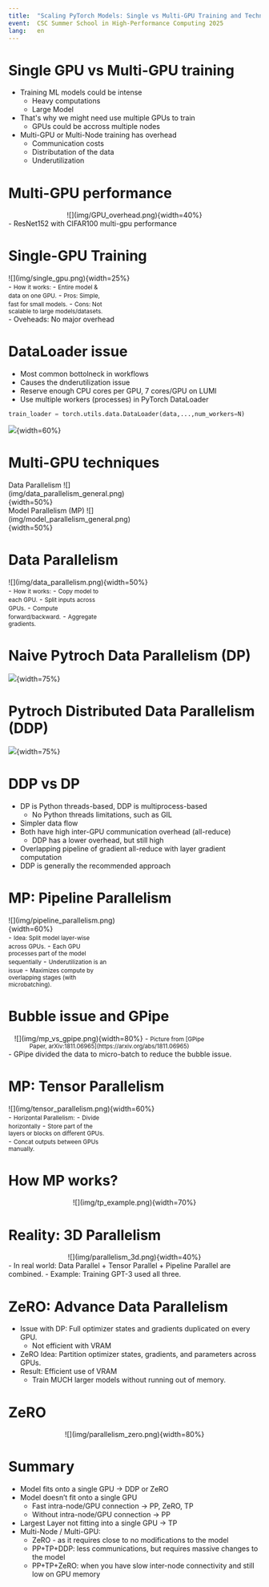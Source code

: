 ```yaml
---
title:  "Scaling PyTorch Models: Single vs Multi-GPU Training and Techniques"
event:  CSC Summer School in High-Performance Computing 2025
lang:   en
---
```


# Single GPU vs Multi-GPU training
- Training ML models could be intense
  - Heavy computations
  - Large Model
- That's why we might need use multiple GPUs to train
  - GPUs could be accross multiple nodes
- Multi-GPU or Multi-Node training has overhead
  - Communication costs
  - Distributation of the data
  - Underutilization


# Multi-GPU performance
<div class="column"  style="width:100%; text-align: center;">
  ![](img/GPU_overhead.png){width=40%}
</div>
- ResNet152 with CIFAR100 multi-gpu performance


# Single-GPU Training
<div class="column"  style="width:58%">
  ![](img/single_gpu.png){width=25%}
</div>
<div class="column"  style="width:40%">
  - <small>How it works: </small>
  - <small>Entire model & data on one GPU.</small>
  - <small>Pros: Simple, fast for small models.</small>
  - <small>Cons: Not scalable to large models/datasets.</small>  
</div>
- Oveheads: No major overhead


# DataLoader issue
- Most common bottolneck in workflows
- Causes the dnderutilization issue
- Reserve enough CPU cores per GPU, 7 cores/GPU on LUMI
- Use multiple workers (processes) in PyTorch DataLoader
```python
train_loader = torch.utils.data.DataLoader(data,...,num_workers=N)
```
![](img/data_process.png){width=60%}

# Multi-GPU techniques
<div class="column"  style="width:50%">
  Data Parallelism
  ![](img/data_parallelism_general.png){width=50%}
</div>
<div class="column"  style="width:50%">
  Model Parallelism (MP)
  ![](img/model_parallelism_general.png){width=50%}
</div>

# Data Parallelism
<div class="column"  style="width:58%">
  ![](img/data_parallelism.png){width=50%}
</div>
<div class="column"  style="width:40%">
  - <small>How it works:</small>
  - <small>Copy model to each GPU.</small>
  - <small>Split inputs across GPUs.</small>
  - <small>Compute forward/backward.</small>
  - <small>Aggregate gradients.</small>
</div>    

# Naive Pytroch Data Parallelism (DP)
  ![](img/pytorch_dp_details.png){width=75%}


# Pytroch Distributed Data Parallelism (DDP)
  ![](img/pytorch_ddp_details.png){width=75%}


# DDP vs DP
- DP is Python threads-based, DDP is multiprocess-based 
  - No Python threads limitations, such as GIL
- Simpler data flow
- Both have high inter-GPU communication overhead (all-reduce)
  - DDP has a lower overhead, but still high
- Overlapping pipeline of gradient all-reduce with layer gradient computation
- DDP is generally the recommended approach


# MP: Pipeline Parallelism
<div class="column"  style="width:50%">
  ![](img/pipeline_parallelism.png){width=60%}
</div>
<div class="column"  style="width:40%">
  - <small>Idea: Split model layer-wise across GPUs.</small>
  - <small>Each GPU processes part of the model sequentially</small>
  - <small>Underutilization is an issue</small>
  - <small>Maximizes compute by overlapping stages (with microbatching).</small>
</div>


# Bubble issue and GPipe
<div class="column"  style="width:80%; text-align: center;">
  ![](img/mp_vs_gpipe.png){width=80%}
  - <small>Picture from [GPipe Paper, arXiv:1811.06965](https://arxiv.org/abs/1811.06965)</small>
</div>
- GPipe divided the data to micro-batch to reduce the bubble issue.


# MP: Tensor Parallelism
<div class="column"  style="width:58%">
  ![](img/tensor_parallelism.png){width=60%}
</div>
<div class="column"  style="width:40%">
  - <small>Horizontal Parallelism:</small>
  - <small>Divide horizontally</small>
  - <small>Store part of the layers or blocks on different GPUs.</small>
  - <small>Concat outputs between GPUs manually.</small>
</div>  


# How MP works?
<div class="column"  style="width:100%; text-align: center;">
  ![](img/tp_example.png){width=70%}
</div>


# Reality: 3D Parallelism
<div class="column"  style="width:100%; text-align: center;">
  ![](img/parallelism_3d.png){width=40%}
</div>
- In real world: Data Parallel + Tensor Parallel + Pipeline Parallel are combined.
- Example: Training GPT-3 used all three.


# ZeRO: Advance Data Parallelism
- Issue with DP: Full optimizer states and gradients duplicated on every GPU.
  - Not efficient with VRAM
- ZeRO Idea: Partition optimizer states, gradients, and parameters across GPUs.
- Result: Efficient use of VRAM
  - Train MUCH larger models without running out of memory.

# ZeRO
<div class="column"  style="width:100%; text-align: center;">
  ![](img/parallelism_zero.png){width=80%}
</div>

# Summary
- Model fits onto a single GPU -> DDP or ZeRO
- Model doesn’t fit onto a single GPU
  - Fast intra-node/GPU connection -> PP, ZeRO, TP
  - Without intra-node/GPU connection -> PP
- Largest Layer not fitting into a single GPU -> TP
- Multi-Node / Multi-GPU:
  - ZeRO - as it requires close to no modifications to the model
  - PP+TP+DDP: less communications, but requires massive changes to the model
  - PP+TP+ZeRO: when you have slow inter-node connectivity and still low on GPU memory

